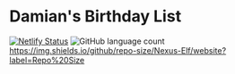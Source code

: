 # Damian's Birthday List

[![Netlify Status](https://api.netlify.com/api/v1/badges/4837a540-3dd1-476f-97bd-ff59f6ae8f09/deploy-status)](https://app.netlify.com/sites/damiansbirthday/deploys)
![GitHub language count](https://img.shields.io/github/languages/count/Nexus-Elf/website)
https://img.shields.io/github/repo-size/Nexus-Elf/website?label=Repo%20Size

